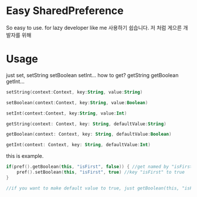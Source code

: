 # Easy SharedPreference

So easy to use. for lazy developer like me
사용하기 쉽습니다. 저 처럼 게으른 개발자를 위해


# Usage

just set, setString setBoolean setInt...
how to get? getString getBoolean getInt...
```kotlin
setString(context:Context, key:String, value:String)

setBoolean(context:Context, key:String, value:Boolean)

setInt(context:Context, key:String, value:Int)

getString(context: Context, key: String, defaultValue:String)

getBoolean(context: Context, key: String, defaultValue:Boolean)

getInt(context: Context, key: String, defaultValue:Int)
```

this is example.
```kotlin
if(pref().getBoolean(this, "isFirst", false)) { //get named by "isFirst", the default value is false.
	pref().setBoolean(this, "isFirst", true) //key "isFirst" to true
}

//if you want to make default value to true, just getBoolean(this, "isFirst", true)
```
